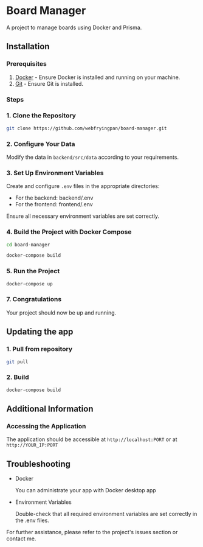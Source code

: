 # Board Manager

A project to manage boards using Docker and Prisma.

## Installation

### Prerequisites

1. [Docker](https://docs.docker.com/engine/install/) - Ensure Docker is installed and running on your machine.
2. [Git](https://git-scm.com/downloads) - Ensure Git is installed.

### Steps

### 1. Clone the Repository

```bash
git clone https://github.com/webfryingpan/board-manager.git
```

### 2. Configure Your Data

Modify the data in `backend/src/data` according to your requirements.

### 3. Set Up Environment Variables

Create and configure `.env` files in the appropriate directories:

- For the backend: backend/.env
- For the frontend: frontend/.env

Ensure all necessary environment variables are set correctly.

### 4. Build the Project with Docker Compose

```bash
cd board-manager

docker-compose build
```

### 5. Run the Project

```bash
docker-compose up
```

### 7. Congratulations

Your project should now be up and running.

## Updating the app

### 1. Pull from repository

```bash
git pull
```

### 2. Build

```bash
docker-compose build
```

## Additional Information

### Accessing the Application

The application should be accessible at `http://localhost:PORT` or at `http://YOUR_IP:PORT`

## Troubleshooting

- Docker

  You can administrate your app with Docker desktop app

- Environment Variables

  Double-check that all required environment variables are set correctly in the .env files.

For further assistance, please refer to the project's issues section or contact me.
